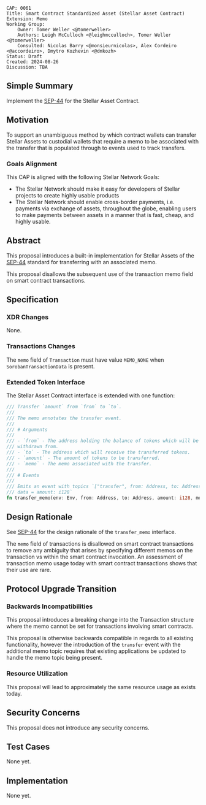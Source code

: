 ```
CAP: 0061
Title: Smart Contract Standardized Asset (Stellar Asset Contract) Extension: Memo
Working Group:
    Owner: Tomer Weller <@tomerweller>
    Authors: Leigh McCulloch <@leighmcculloch>, Tomer Weller <@tomerweller>
    Consulted: Nicolas Barry <@monsieurnicolas>, Alex Cordeiro <@accordeiro>, Dmytro Kozhevin <@dmkozh>
Status: Draft
Created: 2024-08-26
Discussion: TBA
```

## Simple Summary

Implement the [SEP-44] for the Stellar Asset Contract.

## Motivation

To support an unambiguous method by which contract wallets can transfer Stellar Assets to custodial wallets that require
a memo to be associated with the transfer that is populated through to events used to track transfers.

### Goals Alignment

This CAP is aligned with the following Stellar Network Goals:

- The Stellar Network should make it easy for developers of Stellar projects to create highly usable products
- The Stellar Network should enable cross-border payments, i.e. payments via exchange of assets, throughout the globe,
  enabling users to make payments between assets in a manner that is fast, cheap, and highly usable.

## Abstract

This proposal introduces a built-in implementation for Stellar Assets of the [SEP-44] standard for transferring with
an associated memo.

This proposal disallows the subsequent use of the transaction memo field on smart contract transactions.

## Specification

### XDR Changes

None.

### Transactions Changes

The `memo` field of `Transaction` must have value `MEMO_NONE` when `SorobanTransactionData` is present.

### Extended Token Interface

The Stellar Asset Contract interface is extended with one function:

```rust
/// Transfer `amount` from `from` to `to`.
///
/// The memo annotates the transfer event.
///
/// # Arguments
///
/// - `from` - The address holding the balance of tokens which will be
/// withdrawn from.
/// - `to` - The address which will receive the transferred tokens.
/// - `amount` - The amount of tokens to be transferred.
/// - `memo` - The memo associated with the transfer.
///
/// # Events
///
/// Emits an event with topics `["transfer", from: Address, to: Address, memo: u64, sep0011_asset: String],
/// data = amount: i128`
fn transfer_memo(env: Env, from: Address, to: Address, amount: i128, memo: u64);
```

## Design Rationale

See [SEP-44] for the design rationale of the `transfer_memo` interface.

The `memo` field of transactions is disallowed on smart contract transactions to remove any ambiguity that arises by
specifying different memos on the transaction vs within the smart contract invocation. An assessment of transaction memo
usage today with smart contract transactions shows that their use are rare.

## Protocol Upgrade Transition

### Backwards Incompatibilities

This proposal introduces a breaking change into the Transaction structure where the memo cannot be set for transactions
involving smart contracts.

This proposal is otherwise backwards compatible in regards to all existing functionality, however the introduction of
the `transfer` event with the additional memo topic requires that existing applications be updated to handle the memo
topic being present.

### Resource Utilization

This proposal will lead to approximately the same resource usage as exists today.

## Security Concerns

This proposal does not introduce any security concerns.

## Test Cases

None yet.

## Implementation

None yet.

[SEP-44]: ../ecosystem/SEP-44.md
